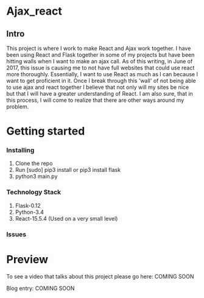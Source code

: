 # Ajax_react 
## Intro

This project is where I work to make React and Ajax work together. I have been using React and Flask together in some of my projects but have been hitting walls when I want to make an ajax call. As of this writing, in June of 2017, this issue is causing me to not have full websites that could use react more thoroughly. Essentially, I want to use React as much as I can because I want to get proficient in it. Once I break through this 'wall' of not being able to use ajax and react together I believe that not only will my sites be nice but that I will have a greater understanding of React. I am also sure, that in this process, I will come to realize that there are other ways around my problem. 

# Getting started
### Installing

1. Clone the repo
2. Run [sudo] pip3 install or pip3 install flask
3. python3 main.py

### Technology Stack

1. Flask-0.12
2. Python-3.4
3. React-15.5.4 (Used on a very small level)


### Issues


# Preview

To see a video that talks about this project please go here: COMING SOON

Blog entry: COMING SOON
